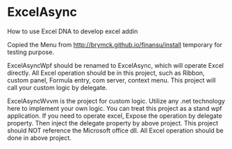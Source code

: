# ExcelAsync
How to use Excel DNA to develop excel addin

Copied the Menu from http://brymck.github.io/finansu/install temporary for testing purpose. 

ExcelAsyncWpf should be renamed to ExcelAsync, which will operate Excel directly. All Excel operation should be in this project, such as Ribbon, custom panel, Formula entry, com server, context menu.
This project will call your custom logic by delegate.

ExcelAsyncWvvm is the project for custom logic. Utilize any .net technology here to implement your own logic. You can treat this project as a stand wpf application. If you need to operate excel, 
Expose the operation by delegate property. Then inject the delegate property by above project. 
This project should NOT reference the Microsoft office dll. All Excel operation should be done in above project.